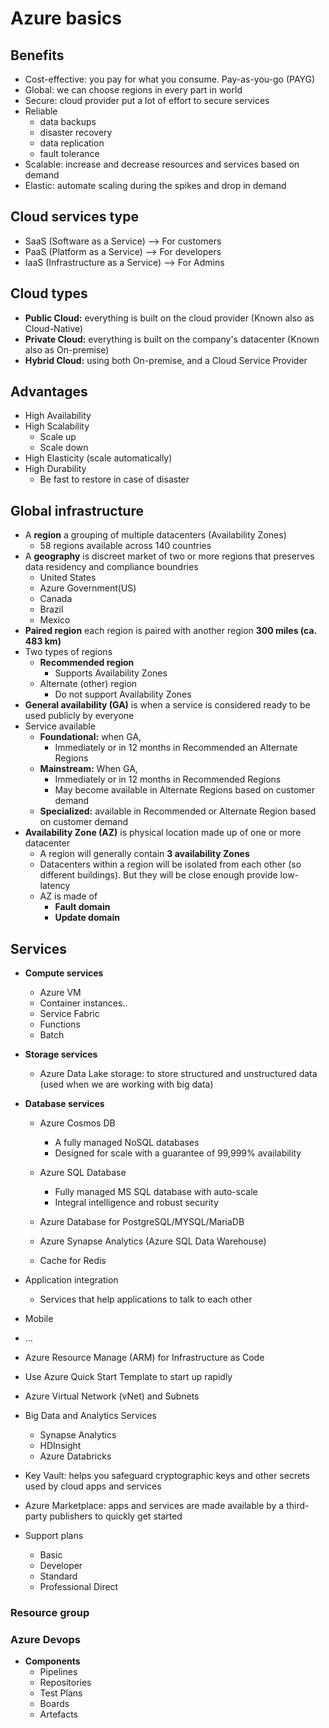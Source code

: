 # Azure basics

## Benefits
- Cost-effective: you pay for what you consume. Pay-as-you-go (PAYG)
- Global: we can choose regions in every part in world
- Secure: cloud provider put a lot of effort to secure services
- Reliable
  - data backups
  - disaster recovery
  - data replication
  - fault tolerance
- Scalable: increase and decrease resources and services based on demand
- Elastic: automate scaling during the spikes and drop in demand

## Cloud services type
- SaaS (Software as a Service) --> For customers
- PaaS (Platform as a Service) --> For developers 
- IaaS (Infrastructure as a Service) --> For Admins

## Cloud types
- **Public Cloud:** everything is built on the cloud provider (Known also as Cloud-Native)
- **Private Cloud:** everything is built on the company's datacenter (Known also as On-premise)
- **Hybrid Cloud:**  using both On-premise, and a Cloud Service Provider

## Advantages
- High Availability
- High Scalability
  - Scale up
  - Scale down
- High Elasticity (scale automatically)
- High Durability
  - Be fast to restore in case of disaster

## Global infrastructure
- A **region** a grouping of multiple datacenters (Availability Zones)
  - 58 regions available across 140 countries
- A **geography** is discreet market of two or more regions that preserves data residency and compliance boundries
  - United States
  - Azure Government(US) 
  - Canada
  - Brazil 
  - Mexico
- **Paired region** each region is paired with another region **300 miles (ca. 483 km)**
- Two types of regions
  - **Recommended region**
    - Supports Availability Zones
  - Alternate (other) region
    - Do not support Availability Zones
- **General availability (GA)** is when a service is considered ready to be used publicly by everyone 
- Service available
  - **Foundational:** when GA,
    - Immediately or in 12 months in Recommended an Alternate Regions
  - **Mainstream:** When GA, 
    - Immediately or in 12 months in Recommended Regions
    - May become available in Alternate Regions based on customer demand
  - **Specialized:** available in Recommended or Alternate Region based on customer demand
- **Availability Zone (AZ)** is physical location made up of one or more datacenter
  - A region will generally contain **3 availability Zones**
  - Datacenters within a region will be isolated from each other (so different buildings). But they will be close enough
    provide low-latency
  - AZ is made of
    - **Fault domain**
    - **Update domain**
  
## Services
- **Compute services**
  - Azure VM 
  - Container instances..
  - Service Fabric
  - Functions
  - Batch

- **Storage services**
  - Azure Data Lake storage: to store structured and unstructured data (used when we are working with big data)

- **Database services**
  - Azure Cosmos DB 
    - A fully managed NoSQL databases
    - Designed for scale with a guarantee of 99,999% availability
  
  - Azure SQL Database
    - Fully managed MS SQL database with auto-scale
    - Integral intelligence and robust security
  - Azure Database for PostgreSQL/MYSQL/MariaDB
  - Azure Synapse Analytics (Azure SQL Data Warehouse)
  - Cache for Redis
- Application integration
  - Services that help applications to talk to each other
- Mobile
- ...

- Azure Resource Manage (ARM) for Infrastructure as Code
- Use Azure Quick Start Template to start up rapidly 

- Azure Virtual Network (vNet) and Subnets

- Big Data and Analytics Services
  - Synapse Analytics
  - HDInsight
  - Azure Databricks

- Key Vault: helps you safeguard cryptographic keys and other secrets used by cloud apps and services

- Azure Marketplace: apps and services are made available by a third-party publishers to quickly get started

- Support plans
  - Basic
  - Developer
  - Standard
  - Professional Direct

### Resource group  

  
### Azure Devops
* **Components**
  - Pipelines
  - Repositories
  - Test Plans
  - Boards
  - Artefacts
